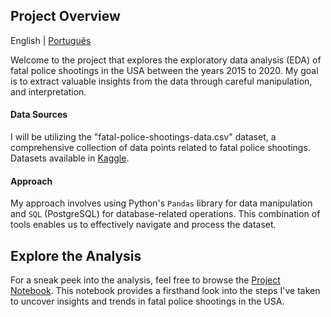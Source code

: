 ## Project Overview

English | [Português](README_pt-br.md)

Welcome to the project that explores the exploratory data analysis (EDA) of fatal police shootings in the USA between the years 2015 to 2020. My goal is to extract valuable insights from the data through careful manipulation, and interpretation.

#### Data Sources
I will be utilizing the "fatal-police-shootings-data.csv" dataset, a comprehensive collection of data points related to fatal police shootings. Datasets available in [Kaggle](https://www.kaggle.com/datasets/andrewmvd/police-deadly-force-usage-us?select=fatal-police-shootings-data.csv).

#### Approach
My approach involves using Python's `Pandas` library for data manipulation and `SQL` (PostgreSQL) for database-related operations. This combination of tools enables us to effectively navigate and process the dataset.

## Explore the Analysis
For a sneak peek into the analysis, feel free to browse the [Project Notebook](/EDA-Fatal_Police_Shootings_USA.ipynb). This notebook provides a firsthand look into the steps I've taken to uncover insights and trends in fatal police shootings in the USA.
